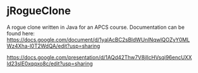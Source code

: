 # jRogueClone
A rogue clone written in Java for an APCS course. Documentation can be found here: https://docs.google.com/document/d/1yalAcBC2sBIdWUnINqwlQOZyY0MLWz4Xha-l0T2WdQA/edit?usp=sharing

https://docs.google.com/presentation/d/1AQd42Thw7V8jlIcHVsqi96encUXXld23sIE0xqqxo8c/edit?usp=sharing
